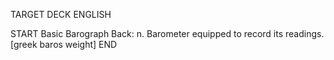 TARGET DECK
ENGLISH

START
Basic
Barograph
Back: n. Barometer equipped to record its readings. [greek baros weight]
END
